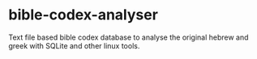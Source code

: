 # bible-codex-analyser
Text file based bible codex database to analyse the original hebrew and greek with SQLite and other linux tools.
